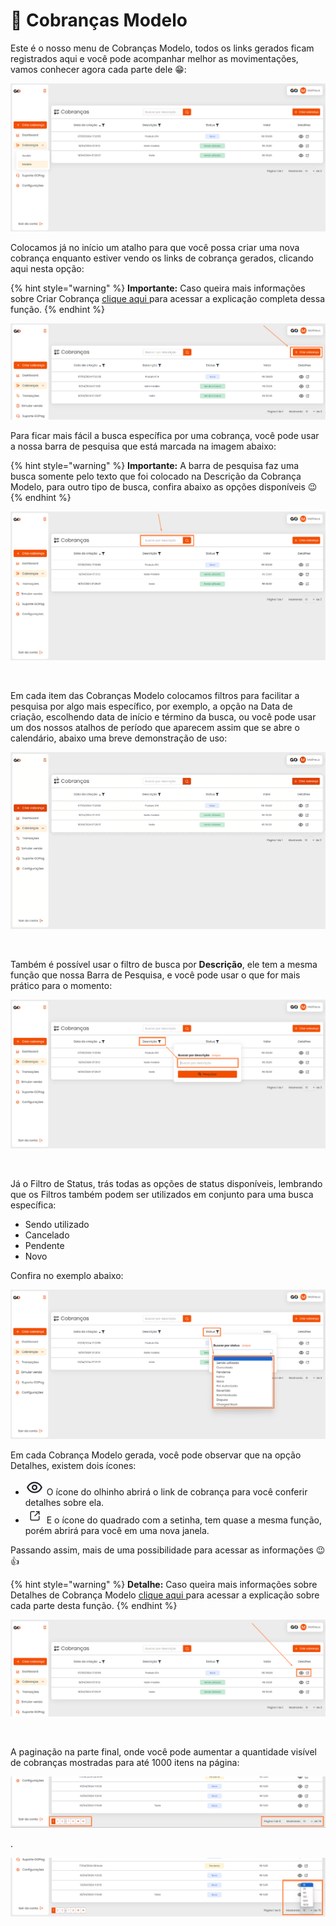 # 📍 Cobranças Modelo


Este é o nosso menu de Cobranças Modelo, todos os links gerados ficam registrados aqui e você pode acompanhar melhor as movimentações, vamos conhecer agora cada parte dele 😁:

![cobrancas_menu_modelo](/assets/prints/cobrancas_menu_modelo.png)

Colocamos já no início um atalho para que você possa criar uma nova cobrança enquanto estiver vendo os links de cobrança gerados, clicando aqui nesta opção:

{% hint style="warning" %}
**Importante:** Caso queira mais informações sobre Criar Cobrança [clique aqui ](https://docs.gopag.com.br/criar_cobranca) para acessar a explicação completa dessa função.
{% endhint %}

![cobrancas_menu_modelo_criar_cobranca](/assets/prints/cobrancas_menu_modelo_criar_cobranca.png)

Para ficar mais fácil a busca específica por uma cobrança, você pode usar a nossa barra de pesquisa que está marcada na imagem abaixo:

{% hint style="warning" %}
**Importante:**  A barra de pesquisa faz uma busca somente pelo texto que foi colocado na Descrição da Cobrança Modelo, para outro tipo de busca, confira abaixo as opções disponíveis 😉
{% endhint %}

![cobrancas_menu_modelo_barra_pesquisa](/assets/prints/cobrancas_menu_modelo_barra_pesquisa.png)

<br>

Em cada item das Cobranças Modelo colocamos filtros para facilitar a pesquisa por algo mais específico, por exemplo, a opção na Data de criação, escolhendo data de início e término da busca, ou você pode usar um dos nossos atalhos de período que aparecem assim que se abre o calendário, abaixo uma breve demonstração de uso:

![cobrancas_menu_modelo_filtro_data_criacao](/assets/prints/cobrancas_menu_modelo_filtro_data_criacao.gif)

<br>

Também é possível usar o filtro de busca por **Descrição**, ele tem a mesma função que nossa Barra de Pesquisa, e você pode usar o que for mais prático para o momento:

![cobrancas_menu_modelo_filtro_descricao](/assets/prints/cobrancas_menu_modelo_filtro_descricao.png)

<br>

Já o Filtro de Status, trás todas as opções de status disponíveis, lembrando que os Filtros também podem ser utilizados em conjunto para uma busca específica:

 - Sendo utilizado
 - Cancelado
 - Pendente
 - Novo

 Confira no exemplo abaixo:

![cobrancas_menu_modelo_filtro_status](/assets/prints/cobrancas_menu_modelo_filtro_status.png)

Em cada Cobrança Modelo gerada, você pode observar que na opção Detalhes, existem dois ícones:

- <img src="/assets/prints/icon_olho_detalhes_transacao.png" alt="" data-size="line"> O ícone do olhinho abrirá o link de cobrança para você conferir detalhes sobre ela.
- <img src="/assets/prints/icon_quadrado_detalhes_transacao.png" alt="" data-size="line"> E o ícone do quadrado com a setinha, tem quase a mesma função, porém abrirá para você em uma nova janela.

Passando assim, mais de uma possibilidade para acessar as informações 😉👍

{% hint style="warning" %}
**Detalhe:** Caso queira mais informações sobre Detalhes de Cobrança Modelo [clique aqui ](https://docs.gopag.com.br/criar_cobranca/link_cobranca/link_cobranca_modelo) para acessar a explicação sobre cada parte desta função.
{% endhint %}

![cobrancas_menu_modelo_detalhes_cobranca](/assets/prints/cobrancas_menu_modelo_detalhes_cobranca.png)

<br>

A paginação na parte final, onde você pode aumentar a quantidade visível de cobranças mostradas para até 1000 itens na página:

![cobrancas_menu_modelo_paginacao_1](/assets/prints/cobrancas_menu_avulsa_paginacao.png)
<p>.</p>

![cobrancas_menu_modelo_paginacao_2](/assets/prints/cobrancas_menu_avulsa_paginacao_2.png)